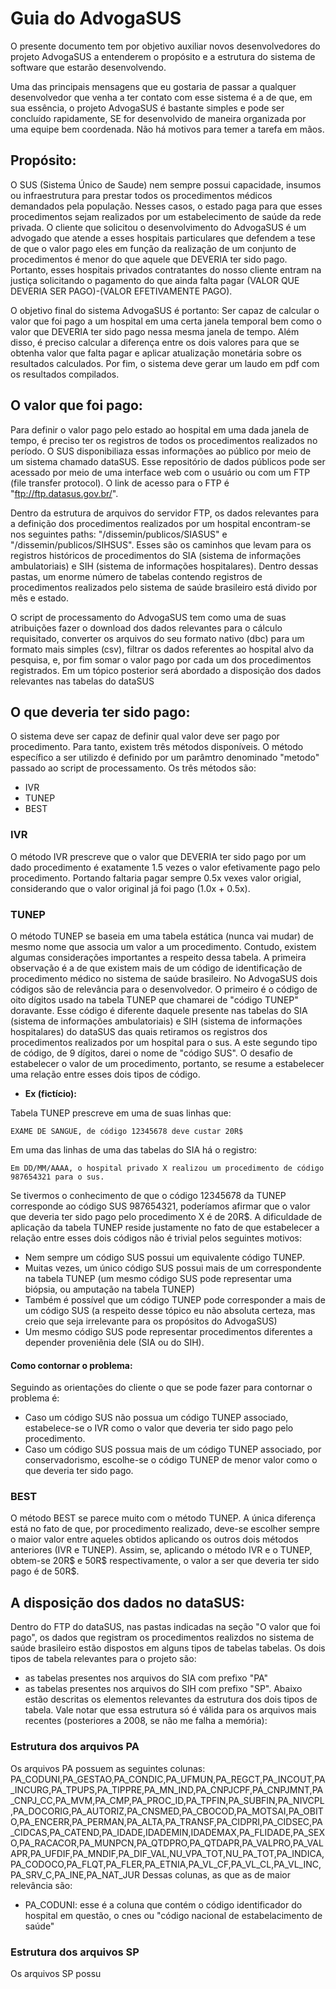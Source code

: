 # Guia do AdvogaSUS
O presente documento tem por objetivo auxiliar novos desenvolvedores do projeto AdvogaSUS a entenderem o propósito e a estrutura do sistema de software que estarão desenvolvendo.

Uma das principais mensagens que eu gostaria de passar a qualquer desenvolvedor que venha a ter contato com esse sistema é a de que, em sua essência, o projeto
AdvogaSUS é bastante simples e pode ser concluído rapidamente, SE for desenvolvido de maneira organizada por uma equipe bem coordenada. Não há motivos para temer a tarefa em mãos.

## Propósito:
O SUS (Sistema Único de Saude) nem sempre possui capacidade, insumos ou infraestrutura para prestar todos os procedimentos médicos demandados pela população. Nesses casos, o estado
paga para que esses procedimentos sejam realizados por um estabelecimento de saúde da rede privada. O cliente que solicitou o desenvolvimento do AdvogaSUS é um advogado que atende
a esses hospitais particulares que defendem a tese de que o valor pago eles em função da realização de um conjunto de procedimentos é menor do que aquele que
DEVERIA ter sido pago. Portanto, esses hospitais privados contratantes do nosso cliente entram na justiça solicitando o pagamento do que ainda falta pagar (VALOR QUE DEVERIA SER PAGO)-(VALOR EFETIVAMENTE PAGO).

O objetivo final do sistema AdvogaSUS é portanto:
Ser capaz de calcular o valor que foi pago a um hospital em uma certa janela temporal bem como o valor que DEVERIA ter sido pago nessa mesma janela de tempo.
Além disso, é preciso calcular a diferença entre os dois valores para que se obtenha valor que falta pagar e aplicar atualização monetária sobre os resultados calculados.
Por fim, o sistema deve gerar um laudo em pdf com os resultados compilados.

## O valor que foi pago:
Para definir o valor pago pelo estado ao hospital em uma dada janela de tempo, é preciso ter os registros de todos os procedimentos realizados no período. O SUS disponibiliaza essas informações ao público
por meio de um sistema chamado dataSUS. Esse repositório de dados públicos pode ser acessado por meio de uma interface web com o usuário ou com um FTP (file transfer protocol).
O link de acesso para o FTP é "ftp://ftp.datasus.gov.br/".

Dentro da estrutura de arquivos do servidor FTP, os dados relevantes para a definição dos procedimentos realizados por um hospital encontram-se
nos seguintes paths: "/dissemin/publicos/SIASUS" e "/dissemin/publicos/SIHSUS". Esses são os caminhos que levam para os registros históricos de procedimentos do SIA (sistema de informações ambulatoriais) e
SIH (sistema de informações hospitalares). Dentro dessas pastas, um enorme número de tabelas contendo registros de procedimentos realizados pelo sistema de saúde brasileiro está divido por mês e estado.

O script de processamento do AdvogaSUS tem como uma de suas atribuições fazer o download dos dados relevantes para o cálculo requisitado, converter os arquivos do seu formato nativo (dbc) para um formato mais
simples (csv), filtrar os dados referentes ao hospital alvo da pesquisa, e, por fim somar o valor pago por cada um dos procedimentos registrados. Em um tópico posterior será abordado a disposição dos dados relevantes
nas tabelas do dataSUS

## O que deveria ter sido pago:
O sistema deve ser capaz de definir qual valor deve ser pago por procedimento. Para tanto, existem três métodos disponíveis. O método específico a ser utilizdo é definido por um
parâmtro denominado "metodo" passado ao script de processamento. Os três métodos são:
 - IVR
 - TUNEP
 - BEST

### IVR
O método IVR prescreve que o valor que DEVERIA ter sido pago por um dado procedimento é exatamente 1.5 vezes o valor efetivamente pago pelo procedimento. Portando faltaria pagar
sempre 0.5x vexes valor origial, considerando que o valor original já foi pago (1.0x + 0.5x).

### TUNEP
O método TUNEP se baseia em uma tabela estática (nunca vai mudar) de mesmo nome que associa um valor a um procedimento. Contudo, existem algumas considerações importantes a respeito dessa tabela. A primeira
observação é a de que existem mais de um código de identificação de procedimento médico no sistema de saúde brasileiro. No AdvogaSUS dois códigos são de relevância
para o desenvolvedor. O primeiro é o código de oito dígitos usado na tabela TUNEP que chamarei de "código TUNEP" doravante. Esse código é diferente daquele presente nas tabelas do
SIA (sistema de informações ambulatoriais) e SIH (sistema de informações hospitalares) do dataSUS das quais retiramos os registros dos procedimentos realizados por um hospital para
o sus. A este segundo tipo de código, de 9 dígitos, darei o nome de "código SUS". O desafio de estabelecer o valor de um procedimento, portanto, se resume a estabelecer uma relação entre
esses dois tipos de código.
- **Ex (fictício):**

Tabela TUNEP prescreve em uma de suas linhas que:
```
EXAME DE SANGUE, de código 12345678 deve custar 20R$
```
Em uma das linhas de uma das tabelas do SIA há o registro:
```
Em DD/MM/AAAA, o hospital privado X realizou um procedimento de código 987654321 para o sus.
```
Se tivermos o conhecimento de que o código 12345678 da TUNEP corresponde ao código SUS 987654321, poderíamos afirmar que o valor que deveria ter sido pago pelo procedimento X é de 20R$.
A dificuldade de aplicação da tabela TUNEP reside justamente no fato de que estabelecer a relação entre esses dois códigos não é trivial pelos seguintes motivos:
- Nem sempre um código SUS possui um equivalente código TUNEP.
- Muitas vezes, um único código SUS possui mais de um correspondente na tabela TUNEP (um mesmo código SUS pode representar uma biópsia, ou amputação na tabela TUNEP)
- Também é possível que um código TUNEP pode corresponder a mais de um código SUS (a respeito desse tópico eu não absoluta certeza, mas creio que seja irrelevante para os propósitos do AdvogaSUS)
- Um mesmo código SUS pode representar procedimentos diferentes a depender proveniênia dele (SIA ou do SIH).

#### Como contornar o problema:
Seguindo as orientações do cliente o que se pode fazer para contornar o problema é:
- Caso um código SUS não possua um código TUNEP associado, estabelece-se o IVR como o valor que deveria ter sido pago pelo procedimento.
- Caso um código SUS possua mais de um código TUNEP associado, por conservadorismo, escolhe-se o código TUNEP de menor valor como o que deveria ter sido pago.

### BEST
O método BEST se parece muito com o método TUNEP. A única diferença está no fato de que, por procedimento realizado, deve-se
escolher sempre o maior valor entre aqueles obtidos aplicando os outros dois métodos anteriores (IVR e TUNEP). Assim, se, aplicando o método IVR e o TUNEP, obtem-se 20R$ e 50R$ respectivamente,
o valor a ser que deveria ter sido pago é de 50R$.

## A disposição dos dados no dataSUS: 
Dentro do FTP do dataSUS, nas pastas indicadas na seção "O valor que foi pago", os dados que registram os procedimentos realizdos no sistema de saúde brasileiro estão dispostos em alguns tipos de tabelas tabelas.
Os dois tipos de tabela relevantes para o projeto são:
- as tabelas presentes nos arquivos do SIA com prefixo "PA"
- as tabelas presentes nos arquivos do SIH com prefixo "SP".
Abaixo estão descritas os elementos relevantes da estrutura dos dois tipos de tabela. Vale notar que essa estrutura só é válida para os arquivos mais recentes (posteriores a 2008, se não me falha a memória):

### Estrutura dos arquivos PA
Os arquivos PA possuem as seguintes colunas: 
PA_CODUNI,PA_GESTAO,PA_CONDIC,PA_UFMUN,PA_REGCT,PA_INCOUT,PA_INCURG,PA_TPUPS,PA_TIPPRE,PA_MN_IND,PA_CNPJCPF,PA_CNPJMNT,PA_CNPJ_CC,PA_MVM,PA_CMP,PA_PROC_ID,PA_TPFIN,PA_SUBFIN,PA_NIVCPL,PA_DOCORIG,PA_AUTORIZ,PA_CNSMED,PA_CBOCOD,PA_MOTSAI,PA_OBITO,PA_ENCERR,PA_PERMAN,PA_ALTA,PA_TRANSF,PA_CIDPRI,PA_CIDSEC,PA_CIDCAS,PA_CATEND,PA_IDADE,IDADEMIN,IDADEMAX,PA_FLIDADE,PA_SEXO,PA_RACACOR,PA_MUNPCN,PA_QTDPRO,PA_QTDAPR,PA_VALPRO,PA_VALAPR,PA_UFDIF,PA_MNDIF,PA_DIF_VAL,NU_VPA_TOT,NU_PA_TOT,PA_INDICA,PA_CODOCO,PA_FLQT,PA_FLER,PA_ETNIA,PA_VL_CF,PA_VL_CL,PA_VL_INC,PA_SRV_C,PA_INE,PA_NAT_JUR
Dessas colunas, as que as de maior relevância são:
- PA_CODUNI: esse é a coluna que contém o código identificador do hospital em questão, o cnes ou "código nacional de estabelacimento de saúde"
### Estrutura dos arquivos SP
Os arquivos SP possu

